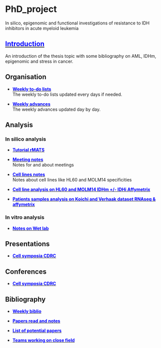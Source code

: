 # PhD_project
In silico, epigenomic and functional investigations of resistance to IDH inhibitors in acute myeloid leukemia

## [<span style="color:blue">Introduction</span>](https://alexishucteau.github.io/PhD_project/Bibliography/Introduction)

An introduction of the thesis topic with some bibliography on AML, IDHm, epigenomic and stress in cancer.


## Organisation


* [**<span style="color:blue">Weekly to-do lists</span>**](https://alexishucteau.github.io/PhD_project/Todo_list)  
The weekly to-do lists updated every days if needed.

* [**<span style="color:blue">Weekly advances</span>**](https://alexishucteau.github.io/PhD_project/Weekly_advances)  
The weekly advances updated day by day.


## Analysis

### In silico analysis

* [**<span style="color:blue">Tutorial rMATS</span>**](https://alexishucteau.github.io/PhD_project/Analysis/In_silico/rMATS_tuto)  

* [**<span style="color:blue">Meeting notes</span>**](https://alexishucteau.github.io/PhD_project/Analysis/In_silico/Meeting_notes)  
Notes for and about meetings

* [**<span style="color:blue">Cell lines notes</span>**](https://alexishucteau.github.io/PhD_project/Analysis/In_silico/Cell_lines_notes)  
Notes about cell lines like HL60 and MOLM14 specificities

* [**<span style="color:blue">Cell line analysis on HL60 and MOLM14 IDHm +/- IDHi Affymetrix</span>**](https://alexishucteau.github.io/PhD_project/Analysis/HL60_MOLM14_RNAseq_analysis)  

* [**<span style="color:blue">Patients samples analysis on Koichi and Verhaak dataset RNAseq & affymetrix</span>**](https://alexishucteau.github.io/PhD_project/Analysis/Patients_samples_Koichi_and_Verhaak_analysis)

### In vitro analysis

* [**<span style="color:blue">Notes on Wet lab</span>**](https://alexishucteau.github.io/PhD_project/Analysis/Wetlab/Notes)

## Presentations

* [**<span style="color:blue">Cell symposia CDRC</span>**](https://alexishucteau.github.io/PhD_project/Presentations/Cell_symposia_Poster_and_flash_talk)

## Conferences

* [**<span style="color:blue">Cell symposia CDRC</span>**](https://alexishucteau.github.io/PhD_project/Conferences/CDRC/main)

## Bibliography

* [**<span style="color:blue">Weekly biblio</span>**](https://alexishucteau.github.io/PhD_project/Bibliography/Paper_weekly_advances)

* [**<span style="color:blue">Papers read and notes</span>**](https://alexishucteau.github.io/PhD_project/Bibliography/Weekly_paper_notes/Paper_read_and_notes)

* [**<span style="color:blue">List of potential papers</span>**](https://alexishucteau.github.io/PhD_project/Bibliography/List_of_potential_interesting_papers)

* [**<span style="color:blue">Teams working on close field</span>**](https://alexishucteau.github.io/PhD_project/Bibliography/Bioinfo_Teams)

